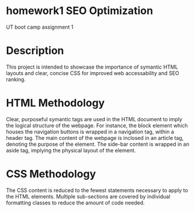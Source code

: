 # homework1 SEO Optimization
UT boot camp assignment 1

# Description

This project is intended to showcase the importance of symantic HTML layouts and clear, concise CSS for improved web accessability and SEO ranking.

# HTML Methodology

Clear, purposeful symantic tags are used in the HTML document to imply the logical structure of the webpage. For instance, the block element which houses the navigation buttons is wrapped in a navigation tag, within a header tag. The main content of the webpage is inclosed in an article tag, denoting the purpose of the element. The side-bar content is wrapped in an aside tag, implying the physical layout of the element.

# CSS Methodology

The CSS content is reduced to the fewest statements necessary to apply to the HTML elements. Multiple sub-sections are covered by individual formatting classes to reduce the amount of code needed.
